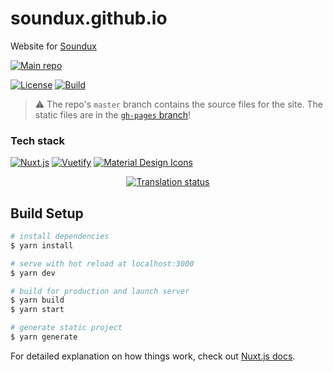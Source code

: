 # soundux.github.io

Website for [Soundux](https://github.com/Soundux/Soundux)

[![Main repo](https://img.shields.io/badge/View%20our%20main%20repo-181717?style=for-the-badge&logo=github&logoColor=fff)](https://github.com/Soundux/Soundux)

[![License](https://img.shields.io/github/license/Soundux/soundux.github.io?style=for-the-badge)](https://github.com/Soundux/soundux.github.io/blob/master/LICENSE)
[![Build](https://img.shields.io/github/workflow/status/Soundux/soundux.github.io/ci?&style=for-the-badge)](https://github.com/Soundux/soundux.github.io/actions?query=workflow%3A%22ci%22)

> ⚠️ The repo's `master` branch contains the source files for the site. The static files are in the [`gh-pages` branch](https://github.com/Soundux/soundux.github.io/tree/gh-pages)! 

### Tech stack
[![Nuxt.js](https://img.shields.io/badge/Nuxt.js-00C58E?style=for-the-badge&logo=nuxt-dot-js&logoColor=fff)](https://nuxtjs.org/)
[![Vuetify](https://img.shields.io/badge/Vuetify-1867C0?style=for-the-badge&logo=vuetify&logoColor=fff)](https://vuetifyjs.com/)
[![Material Design Icons](https://img.shields.io/badge/Material%20Design%20Icons-2196F3?style=for-the-badge&logo=material-design-icons&logoColor=fff)](https://materialdesignicons.com/)

<div align="center">
  <a href="https://hosted.weblate.org/engage/soundux/">
    <img src="https://hosted.weblate.org/widgets/soundux/-/website/open-graph.png" alt="Translation status" />
  </a>
</div>

## Build Setup

```bash
# install dependencies
$ yarn install

# serve with hot reload at localhost:3000
$ yarn dev

# build for production and launch server
$ yarn build
$ yarn start

# generate static project
$ yarn generate
```

For detailed explanation on how things work, check out [Nuxt.js docs](https://nuxtjs.org).

